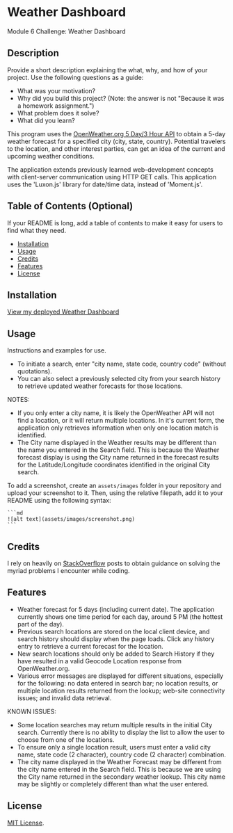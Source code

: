 # Weather Dashboard
Module 6 Challenge: Weather Dashboard 

## Description

Provide a short description explaining the what, why, and how of your project. Use the following questions as a guide:

- What was your motivation?
- Why did you build this project? (Note: the answer is not "Because it was a homework assignment.")
- What problem does it solve?
- What did you learn?

This program uses the [OpenWeather.org 5 Day/3 Hour API](https://openweathermap.org/forecast5) to obtain a 5-day weather forecast for a specified city (city, state, country).  Potential travelers to the location, and other interest parties, can get an idea of the current and upcoming weather conditions.

The application extends previously learned web-development concepts with client-server communication using HTTP GET calls.  This application uses the 'Luxon.js' library for date/time data, instead of 'Moment.js'.

## Table of Contents (Optional)

If your README is long, add a table of contents to make it easy for users to find what they need.

- [Installation](#installation)
- [Usage](#usage)
- [Credits](#credits)
- [Features](#features)
- [License](#license)

## Installation

[View my deployed Weather Dashboard](https://iseanc.github.io/weather-dashboard/)

## Usage

Instructions and examples for use.
- To initiate a search, enter "city name, state code, country code" (without quotations). 
- You can also select a previously selected city from your search history to retrieve updated weather forecasts for those locations.

NOTES:
- If you only enter a city name, it is likely the OpenWeather API will not find a location, or it will return multiple locations.  In it's current form, the application only retrieves information when only one location match is identified.
- The City name displayed in the Weather results may be different than the name you entered in the Search field.  This is because the Weather forecast display is using the City name returned in the forecast results for the Latitude/Longitude coordinates identified in the original City search.



To add a screenshot, create an `assets/images` folder in your repository and upload your screenshot to it. Then, using the relative filepath, add it to your README using the following syntax:

    ```md
    ![alt text](assets/images/screenshot.png)
    ```

## Credits

I rely on heavily on [StackOverflow](https://stackoverflow.com/) posts to obtain guidance on solving the myriad problems I encounter while coding.

## Features

- Weather forecast for 5 days (including current date).  The application currently shows one time period for each day, around 5 PM (the hottest part of the day).
- Previous search locations are stored on the local client device, and search history should display when the page loads.  Click any history entry to retrieve a current forecast for the location.
- New search locations should only be added to Search History if they have resulted in a valid Geocode Location response from OpenWeather.org.
- Various error messages are displayed for different situations, especially for the following: no data entered in search bar; no location results, or multiple location results returned from the lookup; web-site connectivity issues; and invalid data retrieval.

KNOWN ISSUES:
- Some location searches may return multiple results in the initial City search.  Currently there is no ability to display the list to allow the user to choose from one of the locations.  
- To ensure only a single location result, users must enter a valid city name, state code (2 character), country code (2 character) combination.
- The city name displayed in the Weather Forecast may be different from the city name entered in the Search field.  This is because we are using the City name returned in the secondary weather lookup.  This city name may be slightly or completely different than what the user entered.

## License

[MIT License](LICENSE/).